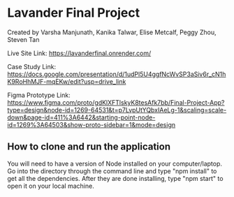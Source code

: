 # Lavander Final Project

Created by Varsha Manjunath, Kanika Talwar, Elise Metcalf, Peggy Zhou, Steven Tan

Live Site Link: https://lavanderfinal.onrender.com/ 

Case Study Link: https://docs.google.com/presentation/d/1udPl5U4ggfNcWvSP3aSiv6r_cN1hK9RoHhMJF-mqEKw/edit?usp=drive_link 

Figma Prototype Link: https://www.figma.com/proto/gdKlXFTlskyK8tesAfk7bb/Final-Project-App?type=design&node-id=1269-64531&t=p7LvpUtYQbxIAeLg-1&scaling=scale-down&page-id=411%3A6442&starting-point-node-id=1269%3A64503&show-proto-sidebar=1&mode=design

## How to clone and run the application
You will need to have a version of Node installed on your computer/laptop.
Go into the directory through the command line and type "npm install" to get all the dependencies.
After they are done installing, type "npm start" to open it on your local machine.
